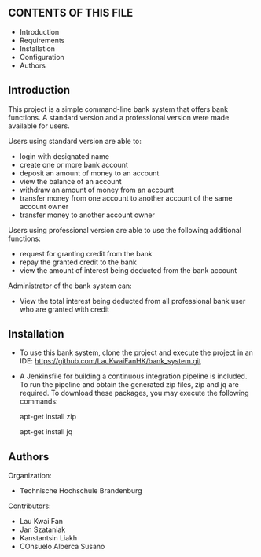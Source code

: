 CONTENTS OF THIS FILE
---------------------
* Introduction
* Requirements
* Installation
* Configuration
* Authors

Introduction
------------
This project is a simple command-line bank system that offers bank functions. A standard version and a professional version were made available for users. 

Users using standard version are able to:
* login with designated name
* create one or more bank account
* deposit an amount of money to an account
* view the balance of an account
* withdraw an amount of money from an account
* transfer money from one account to another account of the same account owner
* transfer money to another account owner

Users using professional version are able to use the following additional functions:
* request for granting credit from the bank
* repay the granted credit to the bank
* view the amount of interest being deducted from the bank account

Administrator of the bank system can:
* View the total interest being deducted from all professional bank user who are granted with credit

Installation
------------
* To use this bank system, clone the project and execute the project in an IDE: https://github.com/LauKwaiFanHK/bank_system.git

* A Jenkinsfile for building a continuous integration pipeline is included. To run the pipeline and obtain the generated zip files, zip and jq are required. To download these packages, you may execute the following commands:

	apt-get install zip

	apt-get install jq


Authors
-------

Organization: 
* Technische Hochschule Brandenburg

Contributors:
* Lau Kwai Fan
* Jan Szataniak
* Kanstantsin Liakh
* COnsuelo Alberca Susano